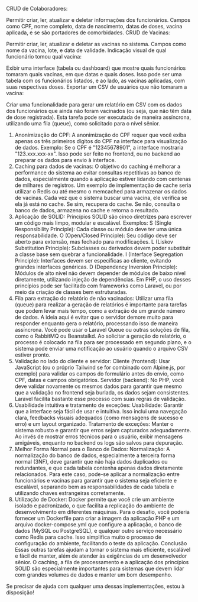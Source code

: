 CRUD de Colaboradores:

Permitir criar, ler, atualizar e deletar informações dos funcionários.
Campos como CPF, nome completo, data de nascimento, datas de doses, vacina aplicada, e se são portadores de comorbidades.
CRUD de Vacinas:

Permitir criar, ler, atualizar e deletar as vacinas no sistema.
Campos como nome da vacina, lote, e data de validade.
Indicação visual de qual funcionário tomou qual vacina:

Exibir uma interface (tabela ou dashboard) que mostre quais funcionários tomaram quais vacinas, em que datas e quais doses.
Isso pode ser uma tabela com os funcionários listados, e ao lado, as vacinas aplicadas, com suas respectivas doses.
Exportar um CSV de usuários que não tomaram a vacina:

Criar uma funcionalidade para gerar um relatório em CSV com os dados dos funcionários que ainda não foram vacinados (ou seja, que não têm data de dose registrada).
Esta tarefa pode ser executada de maneira assíncrona, utilizando uma fila (queue), como solicitado para o nível sênior.

1. Anonimização do CPF:
   A anonimização do CPF requer que você exiba apenas os três primeiros dígitos do CPF na interface para visualização de dados.
   Exemplo: Se o CPF é "12345678901", a interface mostraria "123.xxx.xxx-xx".
   Isso pode ser feito no frontend, ou no backend ao preparar os dados para envio à interface.
2. Caching para dados de vacinas:
   O objetivo do caching é melhorar a performance do sistema ao evitar consultas repetitivas ao banco de dados, especialmente quando a aplicação estiver lidando com centenas de milhares de registros.
   Um exemplo de implementação de cache seria utilizar o Redis ou até mesmo o memcached para armazenar os dados de vacinas.
   Cada vez que o sistema buscar uma vacina, ele verifica se ela já está no cache. Se sim, recupera do cache. Se não, consulta o banco de dados, armazena no cache e retorna o resultado.
3. Aplicação de SOLID:
   Princípios SOLID são cinco diretrizes para escrever um código mais limpo, modular e escalável.
   Exemplos:
   S (Single Responsibility Principle): Cada classe ou módulo deve ter uma única responsabilidade.
   O (Open/Closed Principle): Seu código deve ser aberto para extensão, mas fechado para modificações.
   L (Liskov Substitution Principle): Subclasses ou derivados devem poder substituir a classe base sem quebrar a funcionalidade.
   I (Interface Segregation Principle): Interfaces devem ser específicas ao cliente, evitando grandes interfaces genéricas.
   D (Dependency Inversion Principle): Módulos de alto nível não devem depender de módulos de baixo nível diretamente, utilizando injeção de dependências.
   Em PHP, o uso desses princípios pode ser facilitado com frameworks como Laravel, ou por meio da criação de classes bem estruturadas.
4. Fila para extração do relatório de não vacinados:
   Utilizar uma fila (queue) para realizar a geração de relatórios é importante para tarefas que podem levar mais tempo, como a extração de um grande número de dados.
   A ideia aqui é evitar que o servidor demore muito para responder enquanto gera o relatório, processando isso de maneira assíncrona.
   Você pode usar o Laravel Queue ou outras soluções de fila, como o RabbitMQ ou Beanstalkd.
   Ao solicitar a geração do relatório, o processo é colocado na fila para ser processado em segundo plano, e o sistema pode enviar uma notificação ao usuário quando o arquivo CSV estiver pronto.
5. Validação no lado do cliente e servidor:
   Cliente (frontend): Usar JavaScript (ou o próprio Tailwind se for combinado com Alpine.js, por exemplo) para validar os campos do formulário antes do envio, como CPF, datas e campos obrigatórios.
   Servidor (backend): No PHP, você deve validar novamente os mesmos dados para garantir que mesmo que a validação no frontend seja burlada, os dados sejam consistentes. Laravel facilita bastante esse processo com suas regras de validação.
6. Usabilidade intuitiva e tratamento de exceções:
   Usabilidade: Garantir que a interface seja fácil de usar e intuitiva. Isso inclui uma navegação clara, feedbacks visuais adequados (como mensagens de sucesso e erro) e um layout organizado.
   Tratamento de exceções: Manter o sistema robusto e garantir que erros sejam capturados adequadamente. Ao invés de mostrar erros técnicos para o usuário, exibir mensagens amigáveis, enquanto no backend os logs são salvos para depuração.
7. Melhor Forma Normal para o Banco de Dados:
   Normalização: A normalização do banco de dados, especialmente a terceira forma normal (3NF), deve garantir que não haja dados duplicados ou redundantes, e que cada tabela contenha apenas dados diretamente relacionados.
   Para este caso, pode-se aplicar a normalização entre funcionários e vacinas para garantir que o sistema seja eficiente e escalável, separando bem as responsabilidades de cada tabela e utilizando chaves estrangeiras corretamente.
8. Utilização de Docker:
   Docker permite que você crie um ambiente isolado e padronizado, o que facilita a replicação do ambiente de desenvolvimento em diferentes máquinas.
   Para o desafio, você poderia fornecer um Dockerfile para criar a imagem da aplicação PHP e um arquivo docker-compose.yml que configure a aplicação, o banco de dados (MySQL ou PostgreSQL), e qualquer outro serviço necessário como Redis para cache.
   Isso simplifica muito o processo de configuração do ambiente, facilitando o teste da aplicação.
   Conclusão
   Essas outras tarefas ajudam a tornar o sistema mais eficiente, escalável e fácil de manter, além de atender às exigências de um desenvolvedor sênior. O caching, a fila de processamento e a aplicação dos princípios SOLID são especialmente importantes para sistemas que devem lidar com grandes volumes de dados e manter um bom desempenho.

Se precisar de ajuda com qualquer uma dessas implementações, estou à disposição!

